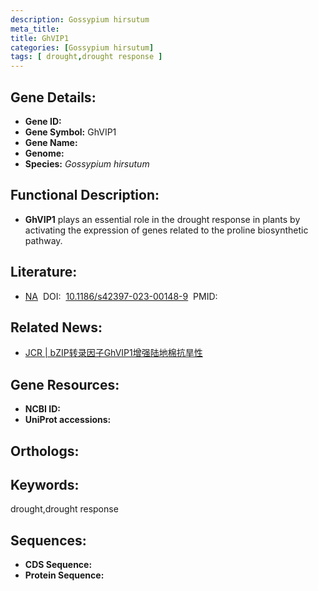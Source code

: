 ```yaml
---
description: Gossypium hirsutum
meta_title:
title: GhVIP1
categories: [Gossypium hirsutum]
tags: [ drought,drought response ]
---
```


## Gene Details:
- **Gene ID:**	[]()
- **Gene Symbol:** GhVIP1
- **Gene Name:** 
- **Genome:** []()
- **Species:** *Gossypium hirsutum*

## Functional Description:
   - **GhVIP1** plays an essential role in the drought response in plants by activating the expression of genes related to the proline biosynthetic pathway.

## Literature:
   - [NA]( https://jcottonres.biomedcentral.com/articles/10.1186/s42397-023-00148-9#Sec16)&nbsp;&nbsp;DOI:&nbsp;&nbsp;[10.1186/s42397-023-00148-9](https://jcottonres.biomedcentral.com/articles/10.1186/s42397-023-00148-9#Sec16)&nbsp;&nbsp;PMID:&nbsp;&nbsp;[](https://pubmed.ncbi.nlm.nih.gov//)

## Related News:
   - [JCR | bZIP转录因子GhVIP1增强陆地棉抗旱性](https://mp.weixin.qq.com/s/PbLQthw_jQ1hIomZAVHyag)

## Gene Resources:
- **NCBI ID:** [](https://www.ncbi.nlm.nih.gov/gene/?term=)
- **UniProt accessions:** [](https://www.uniprot.org/uniprotkb//entry)

## Orthologs:


## Keywords:
drought,drought response

## Sequences:
- **CDS Sequence:**
- **Protein Sequence:**
